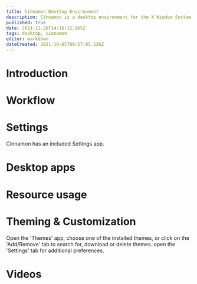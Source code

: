 ```yaml
---
title: Cinnamon Desktop Environment
description: Cinnamon is a desktop environment for the X Window System that derives from GNOME 3 but follows traditional desktop metaphor conventions.
published: true
date: 2021-12-28T14:16:12.965Z
tags: desktop, cinnamon
editor: markdown
dateCreated: 2021-10-05T09:57:05.526Z
---
```


# Introduction

# Workflow 

# Settings
Cinnamon has an included Settings app.
# Desktop apps

# Resource usage

# Theming & Customization
Open the 'Themes' app, choose one of the installed themes, or click on the 'Add/Remove' tab to search for, download or delete themes. open the 'Settings' tab for additional preferences.

# Videos